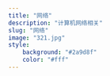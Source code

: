 ```yaml
---
title: "网络"
description: "计算机网络相关"
slug: "网络"
image: "321.jpg"
style:
    background: "#2a9d8f"
    color: "#fff"
---
```

